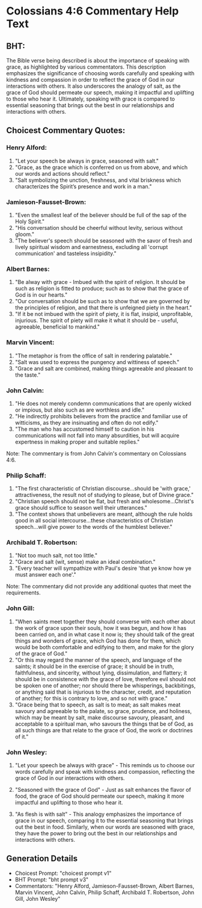 # Colossians 4:6 Commentary Help Text

## BHT:
The Bible verse being described is about the importance of speaking with grace, as highlighted by various commentators. This description emphasizes the significance of choosing words carefully and speaking with kindness and compassion in order to reflect the grace of God in our interactions with others. It also underscores the analogy of salt, as the grace of God should permeate our speech, making it impactful and uplifting to those who hear it. Ultimately, speaking with grace is compared to essential seasoning that brings out the best in our relationships and interactions with others.

## Choicest Commentary Quotes:
### Henry Alford:
1. "Let your speech be always in grace, seasoned with salt." 
2. "Grace, as the grace which is conferred on us from above, and which our words and actions should reflect."
3. "Salt symbolizing the unction, freshness, and vital briskness which characterizes the Spirit’s presence and work in a man."

### Jamieson-Fausset-Brown:
1. "Even the smallest leaf of the believer should be full of the sap of the Holy Spirit." 
2. "His conversation should be cheerful without levity, serious without gloom."
3. "The believer's speech should be seasoned with the savor of fresh and lively spiritual wisdom and earnestness, excluding all 'corrupt communication' and tasteless insipidity."

### Albert Barnes:
1. "Be alway with grace - Imbued with the spirit of religion. It should be such as religion is fitted to produce; such as to show that the grace of God is in our hearts."
2. "Our conversation should be such as to show that we are governed by the principles of religion, and that there is unfeigned piety in the heart."
3. "If it be not imbued with the spirit of piety, it is flat, insipid, unprofitable, injurious. The spirit of piety will make it what it should be - useful, agreeable, beneficial to mankind."

### Marvin Vincent:
1. "The metaphor is from the office of salt in rendering palatable."
2. "Salt was used to express the pungency and wittiness of speech."
3. "Grace and salt are combined, making things agreeable and pleasant to the taste."

### John Calvin:
1. "He does not merely condemn communications that are openly wicked or impious, but also such as are worthless and idle."
2. "He indirectly prohibits believers from the practice and familiar use of witticisms, as they are insinuating and often do not edify."
3. "The man who has accustomed himself to caution in his communications will not fall into many absurdities, but will acquire expertness in making proper and suitable replies."

Note: The commentary is from John Calvin's commentary on Colossians 4:6.

### Philip Schaff:
1. "The first characteristic of Christian discourse...should be 'with grace,' attractiveness, the result not of studying to please, but of Divine grace."
2. "Christian speech should not be flat, but fresh and wholesome...Christ's grace should suffice to season well their utterances."
3. "The context shows that unbelievers are meant, although the rule holds good in all social intercourse...these characteristics of Christian speech...will give power to the words of the humblest believer."

### Archibald T. Robertson:
1. "Not too much salt, not too little."
2. "Grace and salt (wit, sense) make an ideal combination."
3. "Every teacher will sympathize with Paul's desire 'that ye know how ye must answer each one'."

Note: The commentary did not provide any additional quotes that meet the requirements.

### John Gill:
1. "When saints meet together they should converse with each other about the work of grace upon their souls, how it was begun, and how it has been carried on, and in what case it now is; they should talk of the great things and wonders of grace, which God has done for them, which would be both comfortable and edifying to them, and make for the glory of the grace of God."
2. "Or this may regard the manner of the speech, and language of the saints; it should be in the exercise of grace; it should be in truth, faithfulness, and sincerity, without lying, dissimulation, and flattery; it should be in consistence with the grace of love, therefore evil should not be spoken one of another; nor should there be whisperings, backbitings, or anything said that is injurious to the character, credit, and reputation of another; for this is contrary to love, and so not with grace."
3. "Grace being that to speech, as salt is to meat; as salt makes meat savoury and agreeable to the palate, so grace, prudence, and holiness, which may be meant by salt, make discourse savoury, pleasant, and acceptable to a spiritual man, who savours the things that be of God, as all such things are that relate to the grace of God, the work or doctrines of it."

### John Wesley:
1. "Let your speech be always with grace" - This reminds us to choose our words carefully and speak with kindness and compassion, reflecting the grace of God in our interactions with others.

2. "Seasoned with the grace of God" - Just as salt enhances the flavor of food, the grace of God should permeate our speech, making it more impactful and uplifting to those who hear it.

3. "As flesh is with salt" - This analogy emphasizes the importance of grace in our speech, comparing it to the essential seasoning that brings out the best in food. Similarly, when our words are seasoned with grace, they have the power to bring out the best in our relationships and interactions with others.


## Generation Details
- Choicest Prompt: "choicest prompt v1"
- BHT Prompt: "bht prompt v3"
- Commentators: "Henry Alford, Jamieson-Fausset-Brown, Albert Barnes, Marvin Vincent, John Calvin, Philip Schaff, Archibald T. Robertson, John Gill, John Wesley"
